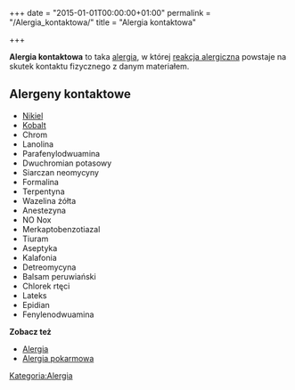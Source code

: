 +++
date = "2015-01-01T00:00:00+01:00"
permalink = "/Alergia_kontaktowa/"
title = "Alergia kontaktowa"

+++

**Alergia kontaktowa** to taka [alergia](/atopedia/Alergia "wikilink"), w której [reakcja alergiczna](/atopedia/Reakcja_alergiczna "wikilink") powstaje na skutek kontaktu fizycznego z danym materiałem.

Alergeny kontaktowe
-------------------

-   [Nikiel](/atopedia/Nikiel "wikilink")
-   [Kobalt](/atopedia/Kobalt "wikilink")
-   Chrom
-   Lanolina
-   Parafenylodwuamina
-   Dwuchromian potasowy
-   Siarczan neomycyny
-   Formalina
-   Terpentyna
-   Wazelina żółta
-   Anestezyna
-   NO Nox
-   Merkaptobenzotiazal
-   Tiuram
-   Aseptyka
-   Kalafonia
-   Detreomycyna
-   Balsam peruwiański
-   Chlorek rtęci
-   Lateks
-   Epidian
-   Fenylenodwuamina

**Zobacz też**

-   [Alergia](/atopedia/Alergia "wikilink")
-   [Alergia pokarmowa](/atopedia/Alergia_pokarmowa "wikilink")

[Kategoria:Alergia](/atopedia/Kategoria:Alergia "wikilink")